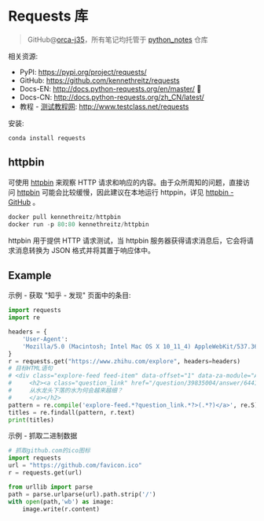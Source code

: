 # Requests 库
> GitHub@[orca-j35](https://github.com/orca-j35)，所有笔记均托管于 [python_notes](https://github.com/orca-j35/python_notes) 仓库

相关资源:

- PyPI: https://pypi.org/project/requests/
- GitHub: https://github.com/kennethreitz/requests
- Docs-EN: http://docs.python-requests.org/en/master/ 🍰
- Docs-CN: http://docs.python-requests.org/zh_CN/latest/
- 教程 - [测试教程网](http://www.testclass.net/all): http://www.testclass.net/requests

安装:

```shell
conda install requests
```

## httpbin

可使用 [httpbin](http://httpbin.org/) 来观察 HTTP 请求和响应的内容。由于众所周知的问题，直接访问 [httpbin](http://httpbin.org/) 可能会比较缓慢，因此建议在本地运行 httppin，详见 [httpbin - GitHub](https://github.com/postmanlabs/httpbin) 。

```python
docker pull kennethreitz/httpbin
docker run -p 80:80 kennethreitz/httpbin
```

httpbin 用于提供 HTTP 请求测试，当 httpbin 服务器获得请求消息后，它会将请求消息转换为 JSON 格式并将其置于响应体中。

## Example

示例 - 获取 "知乎 - 发现" 页面中的条目:

```python
import requests
import re

headers = {
    'User-Agent':
    'Mozilla/5.0 (Macintosh; Intel Mac OS X 10_11_4) AppleWebKit/537.36 (KHTML, like Gecko) Chrome/52.0.2743.116 Safari/537.36'
}
r = requests.get("https://www.zhihu.com/explore", headers=headers)
# 目标HTML语句
# <div class="explore-feed feed-item" data-offset="1" data-za-module="AnswerItem" data-za-index="">
#     <h2><a class="question_link" href="/question/39835004/answer/644144243" target="_blank" data-id="8141376" data-za-element-name="Title">
#     从水龙头下落的水为何会越来越细？
#     </a></h2>
pattern = re.compile('explore-feed.*?question_link.*?>(.*?)</a>', re.S)
titles = re.findall(pattern, r.text)
print(titles)
```

示例 - 抓取二进制数据

```python
# 抓取github.com的ico图标
import requests
url = "https://github.com/favicon.ico"
r = requests.get(url)

from urllib import parse
path = parse.urlparse(url).path.strip('/')
with open(path,'wb') as image:
    image.write(r.content)
```

